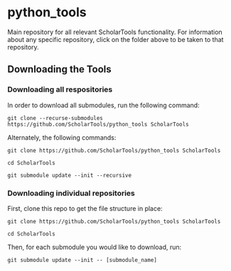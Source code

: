 # python_tools
Main repository for all relevant ScholarTools functionality.
For information about any specific repository, click on the folder above to be taken to that repository.

## Downloading the Tools
### Downloading all respositories
In order to download all submodules, run the following command:

`git clone --recurse-submodules https://github.com/ScholarTools/python_tools ScholarTools`

Alternately, the following commands:  

`git clone https://github.com/ScholarTools/python_tools ScholarTools`

`cd ScholarTools`  

`git submodule update --init --recursive`


### Downloading individual repositories
First, clone this repo to get the file structure in place:

`git clone https://github.com/ScholarTools/python_tools ScholarTools`  

`cd ScholarTools`

Then, for each submodule you would like to download, run:

`git submodule update --init -- [submodule_name]`

